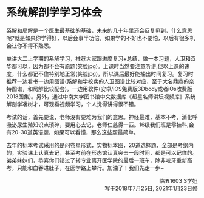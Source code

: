 # 系统解剖学学习体会

系解和局解是一个医生最基础的基础，未来的几十年里还会反复见到，什么意思呢?就是如果你学得好，以后会事半功倍，如果学的不好也不要怕，以后有很多机会让你不得不熟悉。

单讲大二上学期的系解学习，推荐大家跟进度复习+总结，做一本习题，人卫和双华都可以，因为都不会有原题(笑脸jpg)。上课时当然要注意听讲,但以上课的速度，什么都记不住特别地正常(笑脸jpg)，所以课后最好能抽出时间复习。复习时推荐一边看书一边用图谱(系解和学校卖的人卫图谱比较对应，至于大名鼎鼎的奈特图谱，和局解比较配套)，一边用软件(安卓/iOS免费版3Dbody或者iOs收费版2018图集)。另外，通过中南大学图书馆中文数据库《超星名师讲坛视频库》系统解剖学凌树才，可观看视频学习，个人觉得讲得很不错。

考试的话，首先要说，老师没有要难为我们的意思。神经最难，基本不考，消化呼吸泌尿生殖知识点琐碎，要用心去记，老师仁慈得一匹。16级我们班是零挂科,会有20-30道英语题，如果可以看懂，那么这些题最简单。

去年的标本考试采用的是问卷星形式，实物标本图，20道选择题，全部是考纲内的，实验课上认真去记，甚至考前在形态馆认真突击一段时间，都是可以记住的。弟弟妹妹们，恭喜你们错过了转专业离开医学院的最后一班车，除非咬牙重新高考，只能和血吞进肚子，在医学路上攀行。加油了！我们先走一步~

<p align="right">临五1603 S学姐<br/>写于2018年7月25日, 2021年1月23日修</p>